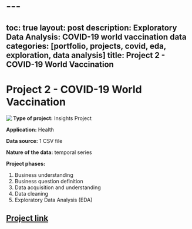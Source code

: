 # ---
toc: true
layout: post
description: Exploratory Data Analysis: COVID-19 world vaccination data 
categories: [portfolio, projects, covid, eda, exploration, data analysis]
title: Project 2 - COVID-19 World Vaccination
---
# Project 2 - COVID-19 World Vaccination

<img align="left" src="https://upload.wikimedia.org/wikipedia/commons/4/48/Fphar-11-00937-g001.jpg"/>

**Type of project:** Insights Project

**Application:** Health

**Data source:** 1 CSV file

**Nature of the data:** temporal series

**Project phases:**
1. Business understanding
2. Business question definition
3. Data acquisition and understanding
4. Data cleaning
5. Exploratory Data Analysis (EDA)

## [Project link](https://github.com/Andygrammer/covid19_EDA/blob/main/COVID_VACCINATION_EDA.ipynb) 
